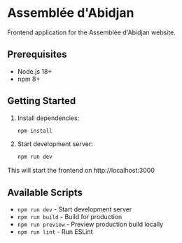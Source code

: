 # Assemblée d'Abidjan

Frontend application for the Assemblée d'Abidjan website.

## Prerequisites

- Node.js 18+
- npm 8+

## Getting Started

1. Install dependencies:
   ```bash
   npm install
   ```

2. Start development server:
   ```bash
   npm run dev
   ```

This will start the frontend on http://localhost:3000

## Available Scripts

- `npm run dev` - Start development server
- `npm run build` - Build for production
- `npm run preview` - Preview production build locally
- `npm run lint` - Run ESLint